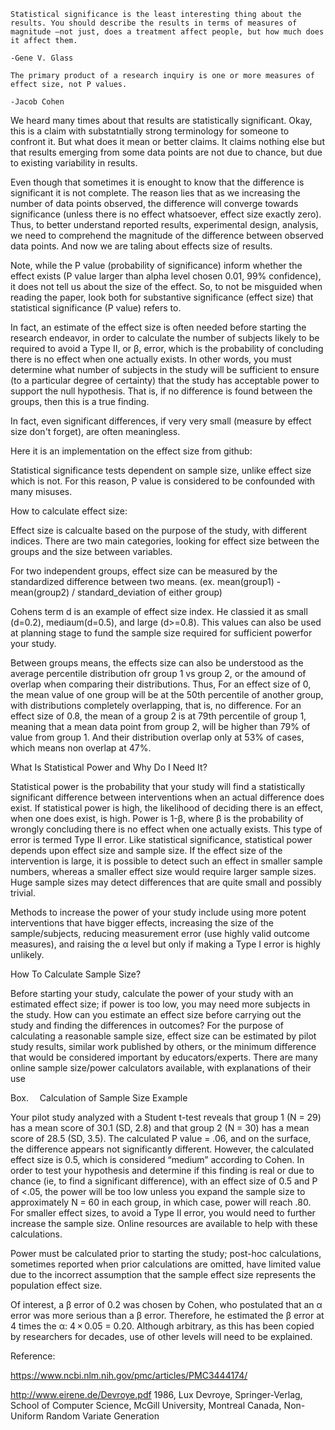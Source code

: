 



    Statistical significance is the least interesting thing about the results. You should describe the results in terms of measures of magnitude –not just, does a treatment affect people, but how much does it affect them.

    -Gene V. Glass

    The primary product of a research inquiry is one or more measures of effect size, not P values.

    -Jacob Cohen


We heard many times about that results are statistically significant. Okay, this is a claim with substatntially strong terminology for someone to confront it. But what does it mean or better claims. It claims nothing else but that results emerging from some data points are not due to chance, but due to existing variability in results.

Even though that sometimes it is enought to know that the difference is significant it is not complete. The reason lies that as we increasing the number of data points observed, the difference will converge towards significance (unless there is no effect whatsoever, effect size exactly zero). Thus, to better understand reported results, experimental design, analysis, we need to comprehend the magnitude of the difference between observed data points. And now we are taling about effects size of results. 

Note, while the P value (probability of significance) inform whether the effect exists (P value larger than alpha level chosen 0.01, 99% confidence), it does not tell us about the size of the effect. So, to not be misguided when reading the paper, look both for substantive significance (effect size) that statistical significance (P value) refers to.

In fact, an estimate of the effect size is often needed before starting the research endeavor, in order to calculate the number of subjects likely to be required to avoid a Type II, or β, error, which is the probability of concluding there is no effect when one actually exists. In other words, you must determine what number of subjects in the study will be sufficient to ensure (to a particular degree of certainty) that the study has acceptable power to support the null hypothesis. That is, if no difference is found between the groups, then this is a true finding.

In fact, even significant differences, if very very small (measure by effect size don't forget), are often meaningless.

Here it is an implementation on the effect size from github:

Statistical significance tests dependent on sample size, unlike effect size which is not. For this reason, P value is considered to be confounded with many misuses.

How to calculate effect size:

Effect size is calcualte based on the purpose of the study, with different indices. There are two main categories, looking for effect size between the groups and the size between variables.

For two independent groups, effect size can be measured by the standardized difference between two means. (ex. mean(group1) - mean(group2) / standard_deviation of either group)

Cohens term d is an example of effect size index. He classied it as small (d=0.2), mediaum(d=0.5), and large (d>=0.8). This values can also be used at planning stage to fund the sample size required for sufficient powerfor your study.

Between groups means, the effects size can also be understood as the average percentile distribution ofr group 1 vs group 2, or the amound of overlap when comparing their distributions. Thus, For an effect size of 0, the mean value of one group will be at the 50th percentile of another group, with distributions completely overlapping, that is, no difference. For an effect size of 0.8, the mean of a group 2 is at 79th percentile of group 1, meaning that a mean data point from group 2, will be higher than 79% of value from group 1. And their distribution overlap only at 53% of cases, which means non overlap at 47%. 




What Is Statistical Power and Why Do I Need It?

Statistical power is the probability that your study will find a statistically significant difference between interventions when an actual difference does exist. If statistical power is high, the likelihood of deciding there is an effect, when one does exist, is high. Power is 1-β, where β is the probability of wrongly concluding there is no effect when one actually exists. This type of error is termed Type II error. Like statistical significance, statistical power depends upon effect size and sample size. If the effect size of the intervention is large, it is possible to detect such an effect in smaller sample numbers, whereas a smaller effect size would require larger sample sizes. Huge sample sizes may detect differences that are quite small and possibly trivial.

Methods to increase the power of your study include using more potent interventions that have bigger effects, increasing the size of the sample/subjects, reducing measurement error (use highly valid outcome measures), and raising the α level but only if making a Type I error is highly unlikely.

How To Calculate Sample Size?

Before starting your study, calculate the power of your study with an estimated effect size; if power is too low, you may need more subjects in the study. How can you estimate an effect size before carrying out the study and finding the differences in outcomes? For the purpose of calculating a reasonable sample size, effect size can be estimated by pilot study results, similar work published by others, or the minimum difference that would be considered important by educators/experts. There are many online sample size/power calculators available, with explanations of their use

Box.  Calculation of Sample Size Example

Your pilot study analyzed with a Student t-test reveals that group 1 (N  =  29) has a mean score of 30.1 (SD, 2.8) and that group 2 (N  =  30) has a mean score of 28.5 (SD, 3.5). The calculated P value  =  .06, and on the surface, the difference appears not significantly different. However, the calculated effect size is 0.5, which is considered “medium” according to Cohen. In order to test your hypothesis and determine if this finding is real or due to chance (ie, to find a significant difference), with an effect size of 0.5 and P of <.05, the power will be too low unless you expand the sample size to approximately N  =  60 in each group, in which case, power will reach .80. For smaller effect sizes, to avoid a Type II error, you would need to further increase the sample size. Online resources are available to help with these calculations.

Power must be calculated prior to starting the study; post-hoc calculations, sometimes reported when prior calculations are omitted, have limited value due to the incorrect assumption that the sample effect size represents the population effect size.

Of interest, a β error of 0.2 was chosen by Cohen, who postulated that an α error was more serious than a β error. Therefore, he estimated the β error at 4 times the α: 4 × 0.05  =  0.20. Although arbitrary, as this has been copied by researchers for decades, use of other levels will need to be explained.

Reference:

https://www.ncbi.nlm.nih.gov/pmc/articles/PMC3444174/

http://www.eirene.de/Devroye.pdf
1986, Lux Devroye, Springer-Verlag, School of Computer Science, McGill University, Montreal Canada, Non-Uniform Random Variate Generation
